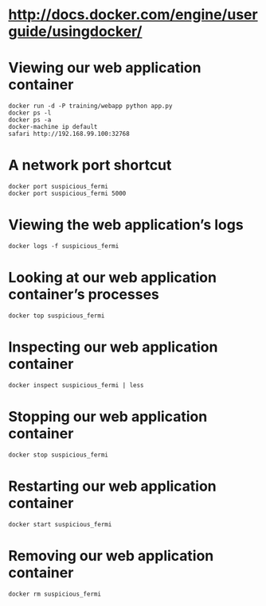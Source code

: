 # http://docs.docker.com/engine/userguide/usingdocker/

# Viewing our web application container
```
docker run -d -P training/webapp python app.py
docker ps -l
docker ps -a
docker-machine ip default
safari http://192.168.99.100:32768
```

# A network port shortcut
```
docker port suspicious_fermi
docker port suspicious_fermi 5000
```

# Viewing the web application’s logs
```
docker logs -f suspicious_fermi
```

# Looking at our web application container’s processes
```
docker top suspicious_fermi
```

# Inspecting our web application container
```
docker inspect suspicious_fermi | less
```

# Stopping our web application container
```
docker stop suspicious_fermi
```

# Restarting our web application container
```
docker start suspicious_fermi
```

# Removing our web application container
```
docker rm suspicious_fermi
```
